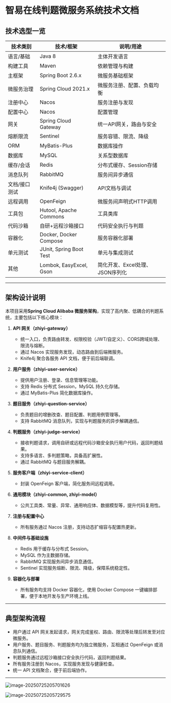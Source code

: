 
# 智易在线判题微服务系统技术文档

## 技术选型一览

| 技术类别         | 技术/框架                | 说明/用途                         |
|------------------|--------------------------|-----------------------------------|
| 语言/基础        | Java 8                   | 主体开发语言                      |
| 构建工具         | Maven                    | 依赖管理与构建                    |
| 主框架           | Spring Boot 2.6.x        | 微服务基础框架                    |
| 微服务治理       | Spring Cloud 2021.x      | 微服务注册、配置、负载均衡        |
| 注册中心         | Nacos                    | 服务注册与发现                    |
| 配置中心         | Nacos                    | 配置管理                          |
| 网关             | Spring Cloud Gateway     | 统一API网关，路由与安全            |
| 熔断限流         | Sentinel                 | 服务容错、限流、降级              |
| ORM              | MyBatis-Plus            | 数据库操作                        |
| 数据库           | MySQL                    | 关系型数据库                      |
| 缓存/会话        | Redis                    | 分布式缓存、Session存储           |
| 消息队列         | RabbitMQ                 | 服务间异步通信                    |
| 文档/接口测试    | Knife4j (Swagger)        | API文档与调试                     |
| 远程调用         | OpenFeign                | 微服务间声明式HTTP调用            |
| 工具包           | Hutool, Apache Commons   | 工具类库                          |
| 代码沙箱         | 自研+远程沙箱接口        | 代码安全执行与判题                |
| 容器化           | Docker, Docker Compose   | 服务容器化部署                    |
| 单元测试         | JUnit, Spring Boot Test  | 单元与集成测试                    |
| 其他             | Lombok, EasyExcel, Gson  | 简化开发、Excel处理、JSON序列化   |

---

## 架构设计说明

本项目采用**Spring Cloud Alibaba 微服务架构**，实现了高内聚、低耦合的判题系统，主要包括以下核心模块：

1. **API 网关（zhiyi-gateway）**
    - 统一入口，负责路由转发、权限校验（JWT/自定义）、CORS跨域处理、限流与熔断。
    - 通过 Nacos 实现服务发现，动态路由到后端微服务。
    - Knife4j 聚合各服务 API 文档，便于前后端联调。

2. **用户服务（zhiyi-user-service）**
    - 提供用户注册、登录、信息管理等功能。
    - 支持 Redis 分布式 Session，MySQL 持久化存储。
    - 通过 MyBatis-Plus 简化数据库操作。

3. **题目服务（zhiyi-question-service）**
    - 负责题目的增删改查、题目配置、判题用例管理等。
    - 支持 RabbitMQ 消息队列，实现与判题服务的异步解耦通信。

4. **判题服务（zhiyi-judge-service）**
    - 接收判题请求，调用自研或远程代码沙箱安全执行用户代码，返回判题结果。
    - 支持多语言、多判题策略，具备高扩展性。
    - 通过 RabbitMQ 与题目服务解耦。

5. **服务客户端（zhiyi-service-client）**
    - 封装 OpenFeign 客户端，简化服务间远程调用。

6. **通用模块（zhiyi-common, zhiyi-model）**
    - 公共工具类、常量、异常、通用响应体、数据模型等，提升代码复用性。

7. **注册与配置中心**
    - 所有服务通过 Nacos 注册，支持动态扩缩容与配置热更新。

8. **中间件与基础设施**
    - Redis 用于缓存与分布式 Session。
    - MySQL 作为主数据存储。
    - RabbitMQ 实现服务间异步消息通信。
    - Sentinel 实现服务熔断、限流、降级，保障系统稳定性。

9. **容器化与部署**
    - 所有服务均支持 Docker 容器化，使用 Docker Compose 一键编排部署，便于本地开发与生产环境上线。

---

## 典型架构流程

- 用户通过 API 网关发起请求，网关完成鉴权、路由、限流等处理后转发至对应微服务。
- 用户服务、题目服务、判题服务均为独立微服务，互相通过 OpenFeign 或消息队列通信。
- 判题服务通过远程沙箱接口安全执行代码，返回判题结果。
- 所有服务注册到 Nacos，实现服务发现与健康检查。
- 统一 API 文档聚合，便于前后端协作。

---

![image-20250725205701626](C:\Users\YunJin\AppData\Roaming\Typora\typora-user-images\image-20250725205701626.png)

![image-20250725205729575](C:\Users\YunJin\AppData\Roaming\Typora\typora-user-images\image-20250725205729575.png)
